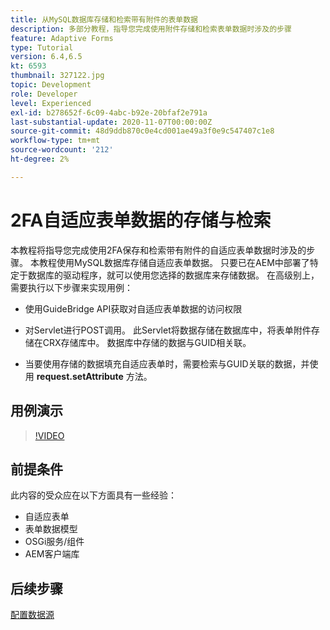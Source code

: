 ```yaml
---
title: 从MySQL数据库存储和检索带有附件的表单数据
description: 多部分教程，指导您完成使用附件存储和检索表单数据时涉及的步骤
feature: Adaptive Forms
type: Tutorial
version: 6.4,6.5
kt: 6593
thumbnail: 327122.jpg
topic: Development
role: Developer
level: Experienced
exl-id: b278652f-6c09-4abc-b92e-20bfaf2e791a
last-substantial-update: 2020-11-07T00:00:00Z
source-git-commit: 48d9ddb870c0e4cd001ae49a3f0e9c547407c1e8
workflow-type: tm+mt
source-wordcount: '212'
ht-degree: 2%

---
```


# 2FA自适应表单数据的存储与检索

本教程将指导您完成使用2FA保存和检索带有附件的自适应表单数据时涉及的步骤。 本教程使用MySQL数据库存储自适应表单数据。 只要已在AEM中部署了特定于数据库的驱动程序，就可以使用您选择的数据库来存储数据。 在高级别上，需要执行以下步骤来实现用例：

* 使用GuideBridge API获取对自适应表单数据的访问权限

* 对Servlet进行POST调用。 此Servlet将数据存储在数据库中，将表单附件存储在CRX存储库中。 数据库中存储的数据与GUID相关联。

* 当要使用存储的数据填充自适应表单时，需要检索与GUID关联的数据，并使用 **request.setAttribute** 方法。

## 用例演示

>[!VIDEO](https://video.tv.adobe.com/v/327122?quality=12&learn=on)

## 前提条件

此内容的受众应在以下方面具有一些经验：

* 自适应表单
* 表单数据模型
* OSGi服务/组件
* AEM客户端库


## 后续步骤

[配置数据源](./configure-data-source.md)